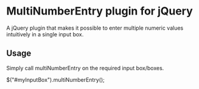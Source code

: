 MultiNumberEntry plugin for jQuery
====================================

A jQuery plugin that makes it possible to enter multiple numeric values intuitively in a single input box.

Usage
-----
Simply call multiNumberEntry on the required input box/boxes.

   $("#myInputBox").multiNumberEntry();
